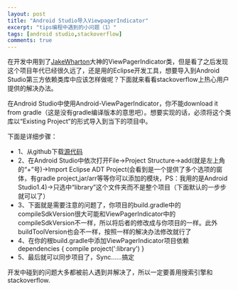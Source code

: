 ```yaml
---
layout: post
title: "Android Studio导入ViewpagerIndicator"
excerpt: "tips编程中遇到的小问题（1）"
tags: [android studio,stackoverflow]
comments: true
---
```



在开发中用到了[JakeWharton](https://github.com/JakeWharton)大神的ViewPagerIndicator类，但是看了之后发现这个项目年代已经很久远了，还是用的Eclipse开发工具，想要导入到Android Studio第三方依赖类库中应该怎样做呢？下面就来看看stackoverflow上热心用户提供的解决办法。

在Android Studio中使用Android-ViewPagerIndicator，你不能download it from gradle（这是没有gradle编译版本的意思吧）。想要实现的话，必须将这个类库以“Existing Project”的形式导入到当下的项目中。

下面是详细步骤：

- 1、从github下载[源代码](https://github.com/JakeWharton/ViewPagerIndicator)
- 2、在Android Studio中依次打开File->Project Structure->add(就是左上角的“+”号)->Import Eclipse ADT Project(会看到是一个提供了多个选项的窗体，有gradle project,jar/arr等等你可以添加的模块，PS：我用的是Android Studio1.4)->只选中“library”这个文件夹而不是整个项目（下面默认的一步步就可以了）
- 3、下面就是需要注意的问题了，你项目的build.gradle中的compileSdkVersion很大可能和ViewPagerIndicator中的compileSdkVersion不一样，所以将后者的修改成与你项目的一样。此外buildToolVersion也会不一样，按照一样的解决办法修改就行了
- 4、在你的根build.gradle中添加ViewPagerIndicator项目依赖
	dependencies {
    	compile project(':library')
	}
- 5、最后就可以同步项目了，Sync……搞定


开发中碰到的问题大多都被前人遇到并解决了，所以一定要善用搜索引擎和stackoverflow.

